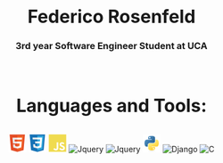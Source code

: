 <h1 style="font-size: 2rem;font-weight:bold" align="center">Federico Rosenfeld</h1>
<h3 align="center">3rd year Software Engineer Student at UCA</h3>

<br/>


  
<h3 style="font-size: 2rem;font-weight:bold" align="center">Languages and Tools:</h1>


<p align="center" margin="0px 50px">
  <img alt="HTML" width="32px" src="https://raw.githubusercontent.com/devicons/devicon/master/icons/html5/html5-original.svg">
  <img alt="CSS" width="32px" src="https://raw.githubusercontent.com/devicons/devicon/master/icons/css3/css3-original.svg">
  <img alt="JS" width="32px" src="https://raw.githubusercontent.com/devicons/devicon/master/icons/javascript/javascript-plain.svg">
  <img alt="Jquery" width="32px" src="https://cdn.jsdelivr.net/gh/devicons/devicon/icons/jquery/jquery-original.svg">
  <img alt="Jquery" width="32px" src="https://cdn.jsdelivr.net/gh/devicons/devicon/icons/php/php-original.svg"> 
  <img alt="Python" width="32px" src="https://raw.githubusercontent.com/devicons/devicon/master/icons/python/python-original.svg">
  <img alt="Django" width="32px" src="https://cdn.jsdelivr.net/gh/devicons/devicon/icons/django/django-plain.svg"/> 
   <img alt="C" width="32px" src="https://cdn.jsdelivr.net/gh/devicons/devicon/icons/c/c-original.svg"> 
</p>


